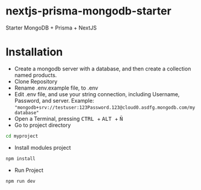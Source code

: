 # nextjs-prisma-mongodb-starter
Starter MongoDB + Prisma + NextJS

# Installation
- Create a mongodb server with a database, and then create a collection named products.
- Clone Repository
- Rename .env.example file, to .env
- Edit .env file, and use your string connection, including Username, Password, and server. Example: ``` "mongodb+srv://testuser:123Password.123@cloud0.asdfg.mongodb.com/mydatabase" ```
- Open a Terminal, pressing <kbd> CTRL </kbd> + <kbd> ALT </kbd> + <kbd> Ñ </kbd>
- Go to project directory
```bash 
cd myproject
```
- Install modules project
```bash
npm install
```
- Run Project 
```bash
npm run dev
```
